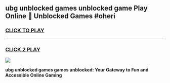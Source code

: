 
## ubg unblocked games unblocked game Play Online 👋 Unblocked Games #oheri
<h3>
<a href="https://premium.freeplayer.one?title=ubg_unblocked_games&ref=21F">CLICK TO PLAY</a></h3>
<hr>

<h3>
<a href="https://premium.freeplayer.one?title=ubg_unblocked_games&ref=21F">CLICK 2 PLAY</a>
  
</h3>

<a href="https://premium.freeplayer.one?title=ubg_unblocked_games&ref=21F/"><img src="https://clearcache.store/games.png"></a>


**ubg unblocked games games unblocked: Your Gateway to Fun and Accessible Online Gaming**
